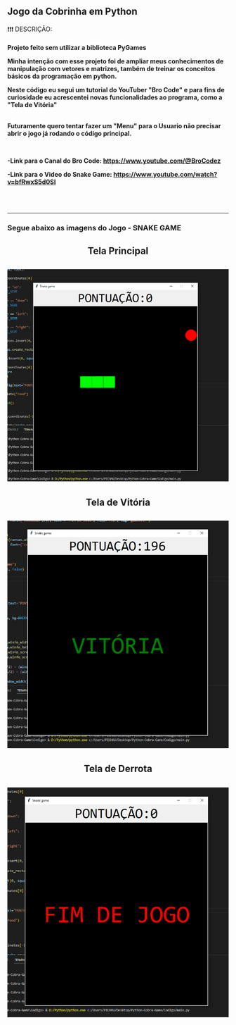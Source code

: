 ## Jogo da Cobrinha em Python

❗❗❗ DESCRIÇÃO:
<h4>
Projeto feito sem utilizar a biblioteca PyGames<p>
Minha intenção com esse projeto foi de ampliar meus conhecimentos de manipulação com vetores e matrizes, também de treinar os conceitos básicos da programação em python.<p>
Neste código eu segui um tutorial do YouTuber "Bro Code" e para fins de curiosidade eu acrescentei novas funcionalidades ao programa, como a "Tela de Vitória"<p>
<br>
Futuramente quero tentar fazer um "Menu" para o Usuario não precisar abrir o jogo já rodando o código principal.<p>
<br>

-Link para o Canal do Bro Code: https://www.youtube.com/@BroCodez<p>
-Link para o Video do Snake Game: https://www.youtube.com/watch?v=bfRwxS5d0SI<p>
<br>
<br>

---

<h3>Segue abaixo as imagens do Jogo - SNAKE GAME<h3>
<h4>
<div align="center">

<h2>Tela Principal<h2>
  <img src="https://github.com/Ivan-Duarte/Python-Cobra-Game/blob/main/Prints/MainGame.PNG">
  <br>
 <h2>Tela de Vitória<h2>
  <img src="https://github.com/Ivan-Duarte/Python-Cobra-Game/blob/main/Prints/GameWin.PNG">
  <br>
 <h2>Tela de Derrota<h2>
  <img src="https://github.com/Ivan-Duarte/Python-Cobra-Game/blob/main/Prints/GameOver.PNG">
  
 </div>
